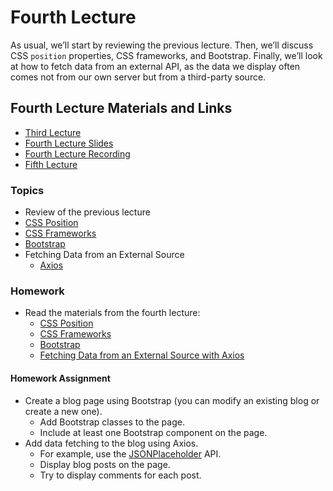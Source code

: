# Fourth Lecture

As usual, we’ll start by reviewing the previous lecture. Then, we’ll discuss CSS `position` properties, CSS frameworks, and Bootstrap. Finally, we’ll look at how to fetch data from an external API, as the data we display often comes not from our own server but from a third-party source.

## Fourth Lecture Materials and Links

- [Third Lecture](../Lesson-03/README.md)
- [Fourth Lecture Slides](Slides.md)
- [Fourth Lecture Recording]()
- [Fifth Lecture](../Lesson-05/README.md)

### Topics

- Review of the previous lecture
- [CSS Position](../../../Front-End-Technologies/Topics/CSS-Position/README.md)
- [CSS Frameworks](../../../Front-End-Technologies/Topics/CSS-Frameworks/README.md)
- [Bootstrap](../../../Front-End-Technologies/Topics/Bootstrap/README.md)
- Fetching Data from an External Source
  - [Axios](../../../Front-End-Technologies/Topics/Axios/README.md)

### Homework

- Read the materials from the fourth lecture:
  - [CSS Position](../../../Front-End-Technologies/Topics/CSS-Position/README.md)
  - [CSS Frameworks](../../../Front-End-Technologies/Topics/CSS-Frameworks/README.md)
  - [Bootstrap](../../../Front-End-Technologies/Topics/Bootstrap/README.md)
  - [Fetching Data from an External Source with Axios](../../../Front-End-Technologies/Topics/Axios/README.md)

#### Homework Assignment

- Create a blog page using Bootstrap (you can modify an existing blog or create a new one).
  - Add Bootstrap classes to the page.
  - Include at least one Bootstrap component on the page.
- Add data fetching to the blog using Axios.
  - For example, use the [JSONPlaceholder](https://jsonplaceholder.typicode.com/) API.
  - Display blog posts on the page.
  - Try to display comments for each post.

